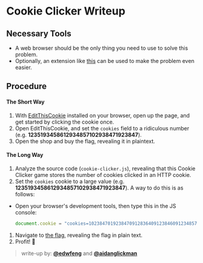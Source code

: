 # Cookie Clicker Writeup

## Necessary Tools
* A web browser should be the only thing you need to use to solve this problem.
* Optionally, an extension like [this](http://www.editthiscookie.com/) can be used to make the problem even easier.

## Procedure
#### The Short Way
 1. With [EditThisCookie](http://www.editthiscookie.com/) installed on your browser, open up the page, and get started by clicking the cookie once.
 1. Open EditThisCookie, and set the `cookies` field to a ridiculous number (e.g. **1235193458612934857102938471923847**).
 1. Open the shop and buy the flag, revealing it in plaintext.
#### The Long Way
 1. Analyze the source code (`cookie-clicker.js`), revealing that this Cookie Clicker game stores the number of cookies clicked in an HTTP cookie.
 1. Set the `cookies` cookie to a large value (e.g. **1235193458612934857102938471923847**). A way to do this is as follows:
   * Open your browser's development tools, then type this in the JS console:
     ```javascript
     document.cookie = "cookies=102384701923847091283640912384609123485701923857"
     ```
 1. Navigate to [the flag](http://localhost:5001/flag), revealing the flag in plain text.
 1. Profit! :tada:

> write-up by: [**@edwfeng**](https://github.com/edwfeng) and [**@aidanglickman**](https://github.com/aidanglickman)
